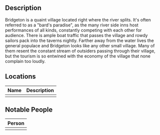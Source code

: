 ## Description
Bridgeton is a quaint village located right where the river splits. It's often referred to as a "bard's paradise", as the many river side inns host performances of all kinds, constantly competing with each other for audience. There is ample boat traffic that passes the village and rowdy sailors pack into the taverns nightly. Farther away from the water lives the general populace and Bridgeton looks like any other small village. Many of them resent the constant stream of outsiders passing through their village, but the tourism is so entwined with the economy of the village that none complain too loudly.

## Locations
| Name | Description |
| ---- | ----------- |
|      |             |

## Notable People
| Person |
| ------ |
|        |
